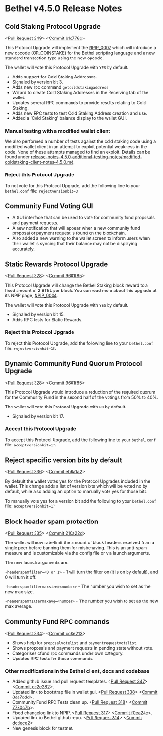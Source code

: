 # Bethel v4.5.0 Release Notes

## Cold Staking Protocol Upgrade

<[Pull Request 249](https://github.com/bethel/bethel-core/pull/249)>
<[Commit b1c776c](https://github.com/bethel/bethel-core/commit/b1c776c605e5bace1d4f6bee50182b92951fd327 )>

This Protocol Upgrade will implement the [NPIP_0002](https://github.com/bethel/npips/blob/master/npip-0002.mediawiki) which will introduce a new opcode (OP_COINSTAKE) for the Bethel scripting language and a new standard transaction type using the new opcode.

The wallet will vote this Protocol Upgrade with `YES` by default.

- Adds support for Cold Staking Addresses.
- Signaled by version bit 3.
- Adds new rpc command `getcoldstakingaddress`.
- Wizard to create Cold Staking Addresses in the Receiving tab of the wallet.
- Updates several RPC commands to provide results relating to Cold Staking.
- Adds new RPC tests to test Cold Staking Address creation and use.
- Added a 'Cold Staking' balance display to the wallet GUI.

### Manual testing with a modified wallet client

We also performed a number of tests against the cold staking code using a modified wallet client in an attempt to exploit potential weakness in the code. None of these attempts managed to find an exploit.
Details can be found under [release-notes-4.5.0-additional-testing-notes/modified-coldstaking-client-notes-4.5.0.md](release-notes-4.5.0-additional-testing-notes/modified-coldstaking-client-notes-4.5.0.md).

### Reject this Protocol Upgrade

To not vote for this Protocol Upgrade, add the following line to your `bethel.conf` file:
`rejectversionbit=3`

## Community Fund Voting GUI

- A GUI interface that can be used to vote for community fund proposals and payment requests.
- A new notification that will appear when a new community fund proposal or payment request is found on the blockchain.
- Also added a new warning to the wallet screen to inform users when their wallet is syncing that their balance may not be displaying accurately.

## Static Rewards Protocol Upgrade

<[Pull Request 328](https://github.com/bethel/bethel-core/pull/328)>
<[Commit 9601f85](https://github.com/bethel/bethel-core/commit/9601f8501526cba19ded59ae685e393345ef430c)>

This Protocol Upgrade will change the Bethel Staking block reward to a fixed amount of 2 BTEL per block. You can read more about this upgrade at its NPIP page, [NPIP_0004](https://github.com/bethel/npips/blob/master/npip-0004.mediawiki).

The wallet will vote this Protocol Upgrade with `YES` by default.

- Signaled by version bit 15.
- Adds RPC tests for Static Rewards.

### Reject this Protocol Upgrade

To reject this Protocol Upgrade, add the following line to your `bethel.conf` file:
`rejectversionbit=15`.

## Dynamic Community Fund Quorum Protocol Upgrade

<[Pull Request 328](https://github.com/bethel/bethel-core/pull/333)>
<[Commit 9601f85](https://github.com/bethel/bethel-core/commit/c1ea4ac484401d17230cb82481fe17beea168979)>

This Protocol Upgrade would introduce a reduction of the required quorum for the Community Fund in the second half of the votings from 50% to 40%.

The wallet will vote this Protocol Upgrade with `NO` by default.

- Signaled by version bit 17.

### Accept this Protocol Upgrade

To accept this Protocol Upgrade, add the following line to your `bethel.conf` file:
`acceptversionbit=17`.

## Reject specific version bits by default

<[Pull Request 336](https://github.com/bethel/bethel-core/pull/336)>
<[Commit eb6a1a2](https://github.com/bethel/bethel-core/commit/eb6a1a27903a477306a7ef73d3d85bd52ff1f3c4)>

By default the wallet votes yes for the Protocol Upgrades included in the wallet. This change adds a list of version bits which will be voted no by default, while also adding an option to manually vote yes for those bits.

To manually vote yes for a version bit add the following to your `bethel.conf` file:
`acceptversionbit=17`

## Block header spam protection

<[Pull Request 335](https://github.com/bethel/bethel-core/pull/335)>
<[Commit 210a22d](https://github.com/bethel/bethel-core/commit/210a22daaffbd36d90a5ee0121c0c4ce3de0ed75)>

The wallet will now rate-limit the amount of block headers received from a single peer before banning them for misbehaving. This is an anti-spam measure and is customizable via the config file or via launch arguments.

The new launch arguments are:  

`-headerspamfilter=<0 or 1>` -  1 will turn the filter on (it is on by default), and 0 will turn it off.

`-headerspamfiltermaxsize=<number>` - The number you wish to set as the new max size.

`-headerspamfiltermaxavg=<number>` - The number you wish to set as the new max average.

## Community Fund RPC commands

<[Pull Request 334](https://github.com/bethel/bethel-core/pull/334)>
<[Commit cc8e213](https://github.com/bethel/bethel-core/commit/cc8e21306cb804671676c6e10c0c2751061e7cc8)>

- Shows help for `proposalvotelist` and `paymentrequestvotelist`.
- Shows proposals and payment requests in pending state without vote.
- Categorises cfund rpc commands under own category.
- Updates RPC tests for these commands.

### Other modifications in the Bethel client, docs and codebase

- Added github issue and pull request templates. <[Pull Request 347](https://github.com/bethel/bethel-core/pull/347)> <[Commit ce2e282](https://github.com/bethel/bethel-core/commit/ce2e28295e97398d538f23d795cf20b0544973b2)>.
- Updated link to bootstrap file in wallet gui. <[Pull Request 338](https://github.com/bethel/bethel-core/pull/338)> <[Commit 8aa7cdd](https://github.com/bethel/bethel-core/commit/8aa7cddc74acac9d1e8e5f7eb50627ec064896fe)>.
- Community Fund RPC Tests clean up. <[Pull Request 318](https://github.com/bethel/bethel-core/pull/318)> <[Commit 7730c7b](https://github.com/bethel/bethel-core/commit/7730c7bc84256ddb995408c1bc775015f0219d2d)>.
- Fixed changelog link to NPIP. <[Pull Request 317](https://github.com/bethel/bethel-core/pull/317)> <[Commit f0ea24c](https://github.com/bethel/bethel-core/commit/f0ea24c2228107f765735ec2136f9f20e6eda456)>.
- Updated link to Bethel github repo. <[Pull Request 314](https://github.com/bethel/bethel-core/pull/314)> <[Commit dcdece2](https://github.com/bethel/bethel-core/commit/dcdece2be47b4ab55b6231024aef2bc20e7d3b0c)>
- New genesis block for testnet.
